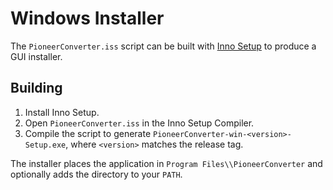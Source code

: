 # Windows Installer

The `PioneerConverter.iss` script can be built with [Inno Setup](https://jrsoftware.org/isinfo.php) to produce a GUI installer.

## Building

1. Install Inno Setup.
2. Open `PioneerConverter.iss` in the Inno Setup Compiler.
3. Compile the script to generate `PioneerConverter-win-<version>-Setup.exe`,
   where `<version>` matches the release tag.

The installer places the application in `Program Files\\PioneerConverter` and optionally adds the directory to your `PATH`.
